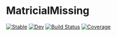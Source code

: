 # MatricialMissing

[![Stable](https://img.shields.io/badge/docs-stable-blue.svg)](https://dantebertuzzi.github.io/MatricialMissing.jl/stable)
[![Dev](https://img.shields.io/badge/docs-dev-blue.svg)](https://dantebertuzzi.github.io/MatricialMissing.jl/dev)
[![Build Status](https://github.com/dantebertuzzi/MatricialMissing.jl/workflows/CI/badge.svg)](https://github.com/dantebertuzzi/MatricialMissing.jl/actions)
[![Coverage](https://codecov.io/gh/dantebertuzzi/MatricialMissing.jl/branch/master/graph/badge.svg)](https://codecov.io/gh/dantebertuzzi/MatricialMissing.jl)
